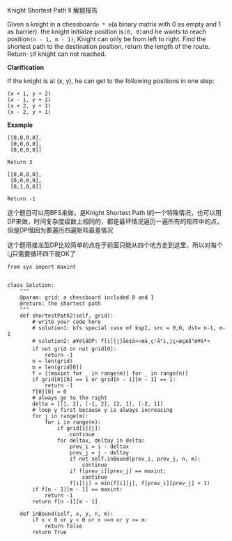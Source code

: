 Knight Shortest Path II 解题报告

Given a knight in a chessboard`n * m`\(a binary matrix with 0 as empty and 1 as barrier\). the knight initialze position is`(0, 0)`and he wants to reach position`(n - 1, m - 1)`, Knight can only be from left to right. Find the shortest path to the destination position, return the length of the route. Return`-1`if knight can not reached.

**Clarification**

If the knight is at \(x, y\), he can get to the following positions in one step:

```
(x + 1, y + 2)
(x - 1, y + 2)
(x + 2, y + 1)
(x - 2, y + 1)
```

**Example**

```
[[0,0,0,0],
 [0,0,0,0],
 [0,0,0,0]]

Return 3

[[0,0,0,0],
 [0,0,0,0],
 [0,1,0,0]]

Return -1
```

这个题目可以用BFS来做，是Knight Shortest Path I的一个特殊情况，也可以用DP来做，时间复杂度级数上相同的，都是最坏情况遍历一遍所有的矩阵中的点，但是DP慢因为要遍历四遍矩阵最差情况

这个题用接龙型DP比较简单的点在于前面只能从四个地方走到这里，所以对每个i,j只需要循环四下就OK了

```
from sys import maxint


class Solution:
    """
    @param: grid: a chessboard included 0 and 1
    @return: the shortest path
    """
    def shortestPath2(self, grid):
        # write your code here
        # solution1: bfs special case of kspI, src = 0,0, dst= n-1, m-1
        # solution2: æ¥é¾åDP: f[i][j]åé¢ä»»æä¸ç¹å°i,jç»æçæå°æ­¥éª¤
        if not grid or not grid[0]:
            return -1
        n = len(grid)
        m = len(grid[0])
        f = [[maxint for _ in range(m)] for _ in range(n)]
        if grid[0][0] == 1 or grid[n - 1][m - 1] == 1:
            return -1
        f[0][0] = 0
        # always go to the right
        delta = [[1, 2], [-1, 2], [2, 1], [-2, 1]]
        # loop y first because y is always increasing
        for j in range(m):
            for i in range(n):
                if grid[i][j]:
                    continue
                for deltax, deltay in delta:
                    prev_i = i - deltax
                    prev_j = j - deltay
                    if not self.inBound(prev_i, prev_j, n, m):
                        continue
                    if f[prev_i][prev_j] == maxint:
                        continue
                    f[i][j] = min(f[i][j], f[prev_i][prev_j] + 1)
        if f[n - 1][m - 1] == maxint:
            return -1
        return f[n -1][m - 1]

    def inBound(self, x, y, n, m):
        if x < 0 or y < 0 or x >=n or y >= m:
            return False
        return True
```



